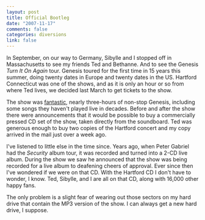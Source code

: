 ```yaml
--- 
layout: post
title: Official Bootleg
date: "2007-11-17"
comments: false
categories: diversions
link: false
---
```

In September, on our way to Germany, Sibylle and I stopped off in Massachusetts to see my friends Ted and Bethanne.  And to see the Genesis <i>Turn It On Again</i> tour.  Genesis toured for the first time in 15 years this summer, doing twenty dates in Europe and twenty dates in the US.  Hartford Connecticut was one of the shows, and as it is only an hour or so from where Ted lives, we decided last March to get tickets to the show.

The show was <a href="http://sibylleandmark.wordpress.com/2007/09/24/we-werent-the-only-ones-who-liked-the-show/" title="We Weren't The Only Ones Who Liked The Show">fantastic</a>, nearly three-hours of non-stop Genesis, including some songs they haven't played live in decades.  Before and after the show there were announcements that it would be possible to buy a commercially pressed CD set of the show, taken directly from the soundboard.  Ted was generous enough to buy two copies of the Hartford concert and my copy arrived in the mail just over a week ago.

I've listened to little else in the time since.  Years ago, when Peter Gabriel had the <i>Security</i> album tour, it was recorded and turned into a 2-CD live album.  During the show we saw he announced that the show was being recorded for a live album to deafening cheers of approval.  Ever since then I've wondered if we were on that CD.  With the Hartford CD I don't have to wonder, I know.  Ted, Sibylle, and I are all on that CD, along with 16,000 other happy fans.

The only problem is a slight fear of wearing out those sectors on my hard drive that contain the MP3 version of the show.  I can always get a new hard drive, I suppose.
